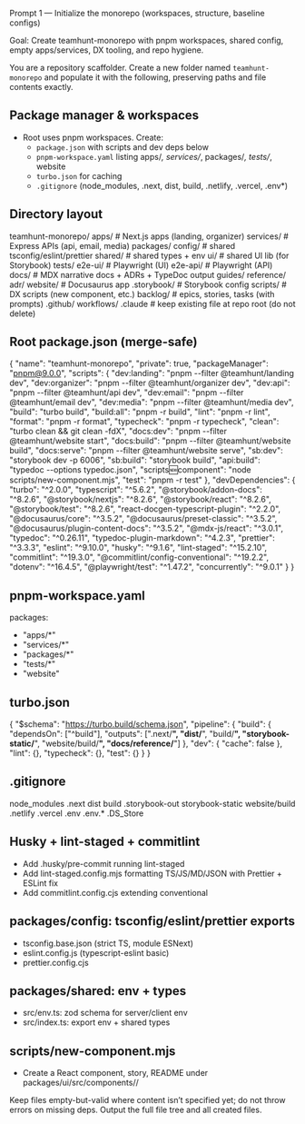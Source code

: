 Prompt 1 — Initialize the monorepo (workspaces, structure, baseline configs)

Goal: Create teamhunt-monorepo with pnpm workspaces, shared config, empty apps/services, DX tooling, and repo hygiene.

You are a repository scaffolder. Create a new folder named `teamhunt-monorepo` and populate it with the following, preserving paths and file contents exactly.

## Package manager & workspaces
- Root uses pnpm workspaces. Create:
  - `package.json` with scripts and dev deps below
  - `pnpm-workspace.yaml` listing apps/*, services/*, packages/*, tests/*, website
  - `turbo.json` for caching
  - `.gitignore` (node_modules, .next, dist, build, .netlify, .vercel, .env*)

## Directory layout
teamhunt-monorepo/
  apps/            # Next.js apps (landing, organizer)
  services/        # Express APIs (api, email, media)
  packages/
    config/        # shared tsconfig/eslint/prettier
    shared/        # shared types + env
    ui/            # shared UI lib (for Storybook)
  tests/
    e2e-ui/        # Playwright (UI)
    e2e-api/       # Playwright (API)
  docs/            # MDX narrative docs + ADRs + TypeDoc output
    guides/
    reference/
    adr/
  website/         # Docusaurus app
  .storybook/      # Storybook config
  scripts/         # DX scripts (new component, etc.)
  backlog/         # epics, stories, tasks (with prompts)
  .github/
    workflows/
  .claude          # keep existing file at repo root (do not delete)

## Root package.json (merge-safe)
{
  "name": "teamhunt-monorepo",
  "private": true,
  "packageManager": "pnpm@9.0.0",
  "scripts": {
    "dev:landing": "pnpm --filter @teamhunt/landing dev",
    "dev:organizer": "pnpm --filter @teamhunt/organizer dev",
    "dev:api": "pnpm --filter @teamhunt/api dev",
    "dev:email": "pnpm --filter @teamhunt/email dev",
    "dev:media": "pnpm --filter @teamhunt/media dev",
    "build": "turbo build",
    "build:all": "pnpm -r build",
    "lint": "pnpm -r lint",
    "format": "pnpm -r format",
    "typecheck": "pnpm -r typecheck",
    "clean": "turbo clean && git clean -fdX",
    "docs:dev": "pnpm --filter @teamhunt/website start",
    "docs:build": "pnpm --filter @teamhunt/website build",
    "docs:serve": "pnpm --filter @teamhunt/website serve",
    "sb:dev": "storybook dev -p 6006",
    "sb:build": "storybook build",
    "api:build": "typedoc --options typedoc.json",
    "scripts:new:component": "node scripts/new-component.mjs",
    "test": "pnpm -r test"
  },
  "devDependencies": {
    "turbo": "^2.0.0",
    "typescript": "^5.6.2",
    "@storybook/addon-docs": "^8.2.6",
    "@storybook/nextjs": "^8.2.6",
    "@storybook/react": "^8.2.6",
    "@storybook/test": "^8.2.6",
    "react-docgen-typescript-plugin": "^2.2.0",
    "@docusaurus/core": "^3.5.2",
    "@docusaurus/preset-classic": "^3.5.2",
    "@docusaurus/plugin-content-docs": "^3.5.2",
    "@mdx-js/react": "^3.0.1",
    "typedoc": "^0.26.11",
    "typedoc-plugin-markdown": "^4.2.3",
    "prettier": "^3.3.3",
    "eslint": "^9.10.0",
    "husky": "^9.1.6",
    "lint-staged": "^15.2.10",
    "commitlint": "^19.3.0",
    "@commitlint/config-conventional": "^19.2.2",
    "dotenv": "^16.4.5",
    "@playwright/test": "^1.47.2",
    "concurrently": "^9.0.1"
  }
}

## pnpm-workspace.yaml
packages:
  - "apps/*"
  - "services/*"
  - "packages/*"
  - "tests/*"
  - "website"

## turbo.json
{
  "$schema": "https://turbo.build/schema.json",
  "pipeline": {
    "build": { "dependsOn": ["^build"], "outputs": [".next/**", "dist/**", "build/**", "storybook-static/**", "website/build/**", "docs/reference/**"] },
    "dev": { "cache": false },
    "lint": {},
    "typecheck": {},
    "test": {}
  }
}

## .gitignore
node_modules
.next
dist
build
.storybook-out
storybook-static
website/build
.netlify
.vercel
.env
.env.*
.DS_Store

## Husky + lint-staged + commitlint
- Add .husky/pre-commit running lint-staged
- Add lint-staged.config.mjs formatting TS/JS/MD/JSON with Prettier + ESLint fix
- Add commitlint.config.cjs extending conventional

## packages/config: tsconfig/eslint/prettier exports
- tsconfig.base.json (strict TS, module ESNext)
- eslint.config.js (typescript-eslint basic)
- prettier.config.cjs

## packages/shared: env + types
- src/env.ts: zod schema for server/client env
- src/index.ts: export env + shared types

## scripts/new-component.mjs
- Create a React component, story, README under packages/ui/src/components/<Name>/

Keep files empty-but-valid where content isn’t specified yet; do not throw errors on missing deps. Output the full file tree and all created files.
